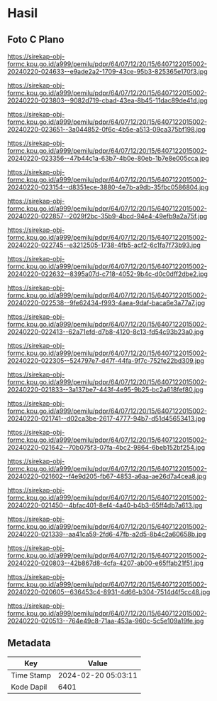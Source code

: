 # Hasil

## Foto C Plano

https://sirekap-obj-formc.kpu.go.id/a999/pemilu/pdpr/64/07/12/20/15/6407122015002-20240220-024633--e9ade2a2-1709-43ce-95b3-825365e170f3.jpg

https://sirekap-obj-formc.kpu.go.id/a999/pemilu/pdpr/64/07/12/20/15/6407122015002-20240220-023803--9082d719-cbad-43ea-8b45-11dac89de41d.jpg

https://sirekap-obj-formc.kpu.go.id/a999/pemilu/pdpr/64/07/12/20/15/6407122015002-20240220-023651--3a044852-0f6c-4b5e-a513-09ca375bf198.jpg

https://sirekap-obj-formc.kpu.go.id/a999/pemilu/pdpr/64/07/12/20/15/6407122015002-20240220-023356--47b44c1a-63b7-4b0e-80eb-1b7e8e005cca.jpg

https://sirekap-obj-formc.kpu.go.id/a999/pemilu/pdpr/64/07/12/20/15/6407122015002-20240220-023154--d8351ece-3880-4e7b-a9db-35fbc0586804.jpg

https://sirekap-obj-formc.kpu.go.id/a999/pemilu/pdpr/64/07/12/20/15/6407122015002-20240220-022857--2029f2bc-35b9-4bcd-94e4-49efb9a2a75f.jpg

https://sirekap-obj-formc.kpu.go.id/a999/pemilu/pdpr/64/07/12/20/15/6407122015002-20240220-022745--e3212505-1738-4fb5-acf2-6c1fa7f73b93.jpg

https://sirekap-obj-formc.kpu.go.id/a999/pemilu/pdpr/64/07/12/20/15/6407122015002-20240220-022632--8395a07d-c718-4052-9b4c-d0c0dff2dbe2.jpg

https://sirekap-obj-formc.kpu.go.id/a999/pemilu/pdpr/64/07/12/20/15/6407122015002-20240220-022538--9fe62434-f993-4aea-9daf-baca6e3a77a7.jpg

https://sirekap-obj-formc.kpu.go.id/a999/pemilu/pdpr/64/07/12/20/15/6407122015002-20240220-022413--62a71efd-d7b8-4120-8c13-fd54c93b23a0.jpg

https://sirekap-obj-formc.kpu.go.id/a999/pemilu/pdpr/64/07/12/20/15/6407122015002-20240220-022305--524797e7-d47f-44fa-9f7c-752fe22bd309.jpg

https://sirekap-obj-formc.kpu.go.id/a999/pemilu/pdpr/64/07/12/20/15/6407122015002-20240220-021833--3a137be7-443f-4e95-9b25-bc2a618fef80.jpg

https://sirekap-obj-formc.kpu.go.id/a999/pemilu/pdpr/64/07/12/20/15/6407122015002-20240220-021741--d02ca3be-2617-4777-94b7-d51d45653413.jpg

https://sirekap-obj-formc.kpu.go.id/a999/pemilu/pdpr/64/07/12/20/15/6407122015002-20240220-021642--70b075f3-07fa-4bc2-9864-6beb152bf254.jpg

https://sirekap-obj-formc.kpu.go.id/a999/pemilu/pdpr/64/07/12/20/15/6407122015002-20240220-021602--f4e9d205-fb67-4853-a6aa-ae26d7a4cea8.jpg

https://sirekap-obj-formc.kpu.go.id/a999/pemilu/pdpr/64/07/12/20/15/6407122015002-20240220-021450--4bfac401-8ef4-4a40-b4b3-65ff4db7a613.jpg

https://sirekap-obj-formc.kpu.go.id/a999/pemilu/pdpr/64/07/12/20/15/6407122015002-20240220-021339--aa41ca59-2fd6-47fb-a2d5-8b4c2a60658b.jpg

https://sirekap-obj-formc.kpu.go.id/a999/pemilu/pdpr/64/07/12/20/15/6407122015002-20240220-020803--42b867d8-4cfa-4207-ab00-e65ffab21f51.jpg

https://sirekap-obj-formc.kpu.go.id/a999/pemilu/pdpr/64/07/12/20/15/6407122015002-20240220-020605--636453c4-8931-4d66-b304-7514d4f5cc48.jpg

https://sirekap-obj-formc.kpu.go.id/a999/pemilu/pdpr/64/07/12/20/15/6407122015002-20240220-020513--764e49c8-71aa-453a-960c-5c5e109a19fe.jpg


## Metadata

| Key        | Value               |
| ---------- | ------------------- |
| Time Stamp | 2024-02-20 05:03:11 |
| Kode Dapil | 6401                |



